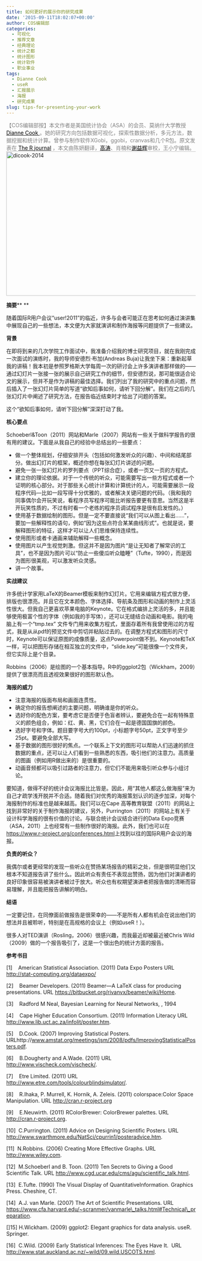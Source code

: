 ```yaml
---
title: 如何更好的展示你的研究成果
date: '2015-09-11T18:02:07+00:00'
author: COS编辑部
categories:
  - 可视化
  - 推荐文章
  - 经典理论
  - 统计之都
  - 统计图形
  - 统计软件
  - 职业事业
tags:
  - Dianne Cook
  - useR
  - 汇报展示
  - 海报
  - 研究成果
slug: tips-for-presenting-your-work
---
```


<span style="color: #808080;">【COS编辑部按】本文作者是美国统计协会（ASA）的会员、莫纳什大学教授<span style="color: #000000;"><a style="color: #000000;" href="http://dicook.github.io/" target="_blank">Dianne Cook </a></span>。她的研究方向包括数据可视化，探索性数据分析，多元方法，数据挖掘和统计计算。曾参与制作软件XGobi，ggobi，cranvas和几个R包。</span><span style="color: #808080;">原文发表在<span style="color: #000000;"> <a style="color: #000000;" href="http://journal.r-project.org/archive/2011-1/RJournal_2011-1_Cook.pdf" target="_blank">The R journal</a> </span>，本文由陈妍翻译，<span style="color: #000000;"><a style="color: #000000;" href="http://joegaotao.github.io/" target="_blank">高涛</a></span>、肖楠和<span id=":vm" class="" tabindex="0" title="谢益辉"><span style="color: #000000;"><a style="color: #000000;" href="http://yihui.name/" target="_blank">谢益辉</a></span>审校，王小宁编辑。<a href="http://cos.name/wp-content/uploads/2015/09/dicook-2014.jpg"><img class="aligncenter size-full wp-image-11322" src="http://cos.name/wp-content/uploads/2015/09/dicook-2014.jpg" alt="dicook-2014" width="609" height="383" srcset="http://cos.name/wp-content/uploads/2015/09/dicook-2014.jpg 609w, http://cos.name/wp-content/uploads/2015/09/dicook-2014-300x189.jpg 300w, http://cos.name/wp-content/uploads/2015/09/dicook-2014-500x314.jpg 500w" sizes="(max-width: 609px) 100vw, 609px" /></a></span></span>

**摘要**** ** 

随着国际R用户会议“user!2011”的临近，许多与会者可能正在思考如何通过演讲集中展现自己的一些想法，本文便为大家就演讲和制作海报等问题提供了一些建议。

**背景**

在即将到来的几次学院工作面试中，我准备介绍我的博士研究项目，就在我刚完成一次面试的演练时，我的导师安德烈·布加(Andreas Buja)让我坐下来：重新起草我的讲稿！我本初是参照罗格斯大学每周一次的研讨会上许多演讲者那样做的——通过幻灯片一张接一张的展示自己研究工作的细节，但安德烈说，那可能很适合论文的展示，但并不是作为讲稿的最佳选择。我们列出了我的研究中的重点问题，然后插入了一张幻灯片简单的写道“欲知后事如何，请听下回分解”。我们在之后的几张幻灯片中阐述了研究方法，在报告临近结束时才给出了问题的答案。<!--more-->

这个“欲知后事如何，请听下回分解”深深打动了我。

**核心要点**

Schoeberl&Toon（2011）网站和Marle（2007）网站有一些关于做科学报告的很有用的建议。下面是从我自己的经验中总结出的一些要点：

  * 做一个整体规划，仔细安排开头（包括如何激发听众的兴趣）、中间和结尾部分。做出幻灯片的框架，概述你想在每张幻灯片讲述的问题。
  * 避免一张一张幻灯片的罗列要点（PPT综合症），或者一页又一页的方程式。
  * 建立你的理论依据。对于一个传统的听众，可能需要写出一些方程式或者一个证明的核心部分。对于那些关心统计计算和计算统计的人，可能需要展示一段程序代码—比如一段写得十分优雅的，或者解决关键问题的代码。（我和我的同事偶尔会开玩笑说，看程序员写程序可能比听报告要更有意思。当然这是半开玩笑性质的，不过有时看一个老练的程序员调试程序是很有启发性的。）
  * 使用基于数据绘制的图形。但是一定不要直接说“我们可以从图上看出……”，要加一些解释性的语句，例如“因为这些点符合某某曲线形式”。也就是说，要解释图形的特征，这样才可以让人们思维保持连续性。
  * 使用图形或者卡通画来辅助解释一些概念。
  * 使用图片以产生视觉刺激。但这并不是因为图片“是让无知者了解常识的工具”，也不是因为图片可以“防止一些傻瓜听众瞌睡”（Tufte，1990），而是因为图形很美观，可以激发听众灵感。
  * 讲一个故事。

**实战建议**

许多统计学家用LaTeX的Beamer模板来制作幻灯片。它用来编辑方程式很方便，排版也很漂亮。并且它在文本颜色、字体选择、导航条及图形和动画的制作上灵活性很大。但我自己更喜欢苹果电脑的Keynote。它在格式编排上灵活的多，并且能够使用极富个性的字体（例如我的手写体），还可以无缝结合动画和电影。我的电脑上有一个“tmp.tex” 文件专门用来收集方程式，里面存着所有我曾使用过的方程式，我是从从pdf的预览文件中剪切并粘贴过去的。在调整方程式和图形的尺寸时，Keynote可以保证原图的成像质量，这点Powerpoint做不到。Keynote和TeX一样，可以把图形存储在相互独立的文件中，“slide.key”可能很像一个文件夹，但它实际上是个目录。

Robbins（2006）是绘图的一个基本指导。R中的ggplot2包（Wickham，2009）提供了很漂亮而且透视效果很好的图形默认色。

**海报的威力**

  * 注意海报的版面布局和画面连贯性。
  * 确定你的报告想阐述的主要问题，明确谁是你的听众。
  * 选好你的配色方案，要考虑它是否便于色盲者辨认，要避免合在一起有特殊意义的颜色组合，例如：红、黄、黑，它们合在一起是德国国旗的颜色。
  * 选好字号和字体。题目要字号大约100pt，小标题字号50pt，正文字号至少25pt。要避免全部大写。
  * 基于数据的图形很好的焦点。一个联系上下文的图形可以帮助人们迅速的抓住数据的重点，还可以让人们看到一些熟悉的东西，吸引他们的注意力。高质量的图画（例如用R做出来的）是很重要的。
  * 动画音频都可以吸引过路者的注意力，但它们不能用来吸引听众参与小组讨论。

要知道，做得不好的统计会议海报比比皆是。因此，用“其他人都这么做海报”来为自己才疏学浅开脱并不合适。随着我们对优秀的海报策划认识的逐步加深，对每个海报制作的标准也是越来越高。我们可以在Cape 高等教育联盟（2011）的网站上找到非常好的关于制作海报的建议，另外，Purrington（2011）的网站上有关于设计科学海报的很有价值的讨论。与联合统计会议结合进行的Data Expo竞赛（ASA，2011）上也经常有一些制作很好的海报。此外，我们也可以在<https://www.r-project.org/conferences.html>上找到以往的国际R用户会议的海报。

**负责的听众？**

我偶尔或者更经常的发现一些听众在赞扬某场报告的精彩之处，但是很明显他们又根本不知道报告讲了些什么。因此听众有责任不表现出赞扬，因为他们对演讲者的良好印象很容易被演讲者被过于放大。听众也有权期望演讲者把报告做的清晰而容易理解，并且能把报告讲解的明白。

**结语**

一定要记住，在同僚面前做报告是很荣幸的——不是所有人都有机会在说出他们的想法并且被聆听，特别是在高规格的会议上（例如useR！）。

很多人对TED演讲（Rosling，2006）很感兴趣，而我最近却被最近被Chris Wild（2009）做的一个报告吸引了，这是一个很出色的统计方面的报告。

**参考书目**

[1]    American Statistical Association. (2011) Data Expo Posters URL  http://stat-computing.org/dataexpo/

[2]    Beamer Developers. (2011) Beamer—A LaTeX class for producing presentations. URL https://bitbucket.org/rivanvx/beamer/wiki/Home.

[3]    Radford M Neal, Bayesian Learning for Neural Networks, , 1994

[4]    Cape Higher Education Consortium. (2011) Information Literacy URL  http://www.lib.uct.ac.za/infolit/poster.htm.

[5]    D.Cook. (2007) Improving Statistical Posters. URLhttp://www.amstat.org/meetings/jsm/2008/pdfs/ImprovingStatisticalPosters.pdf.

[6]    B.Dougherty and A.Wade. (2011) URL http://www.vischeck.com/vischeck/.

[7]    Etre Limited. (2011) URL http://www.etre.com/tools/colourblindsimulator/.

[8]    R.Ihaka, P. Murrell, K. Hornik, A. Zeleis. (2011) colorspace:Color Space Manipulation. URL http://cran.r-project.org

[9]    E.Neuwirth. (2011) RColorBrewer: ColorBrewer palettes. URL http://cran.r-project.org.

[10]  C.Purrington. (2011) Advice on Designing Scientific Posters. URL http://www.swarthmore.edu/NatSci/cpurrin1/posteradvice.htm.

[11]  N.Robbins. (2006) Creating More Effective Graphs. URL http://www.wiley.com.

[12]  M.Schoeberl and B. Toon. (2011) Ten Secrets to Giving a Good Scientific Talk. URL http://www.cgd.ucar.edu/cms/agu/scientific_talk.html.

[13]  E.Tufte. (1990) The Visual Display of QuantitativeInformation. Graphics Press. Cheshire, CT.

[14]  A.J. van Marle. (2007) The Art of Scientific Presentations. URL https://www.cfa.harvard.edu/~scranmer/vanmarle\_talks.html#Technical\_preparation.

[]15] H.Wickham. (2009) ggplot2: Elegant graphics for data analysis. useR. Springer.

[16]  C.Wild. (2009) Early Statistical Inferences: The Eyes Have It.  URL http://www.stat.auckland.ac.nz/~wild/09.wild.USCOTS.html.

&nbsp;

&nbsp;

&nbsp;
